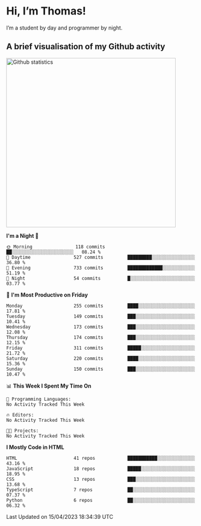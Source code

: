 # Hi, I’m Thomas!
I’m a student by day and programmer by night.

## A brief visualisation of my Github activity

<img title="My Github statistics" alt="Github statistics" width="450px" src="https://github-readme-stats.vercel.app/api?username=thomasrettig&show_icons=true&include_all_commits=true&count_private=true&&hide=issues&theme=tokyonight&border_radius=6px"/>

<!--START_SECTION:waka-->
**I'm a Night 🦉** 

```text
🌞 Morning                118 commits         ██░░░░░░░░░░░░░░░░░░░░░░░   08.24 % 
🌆 Daytime                527 commits         █████████░░░░░░░░░░░░░░░░   36.80 % 
🌃 Evening                733 commits         █████████████░░░░░░░░░░░░   51.19 % 
🌙 Night                  54 commits          █░░░░░░░░░░░░░░░░░░░░░░░░   03.77 % 
```
📅 **I'm Most Productive on Friday** 

```text
Monday                   255 commits         ████░░░░░░░░░░░░░░░░░░░░░   17.81 % 
Tuesday                  149 commits         ███░░░░░░░░░░░░░░░░░░░░░░   10.41 % 
Wednesday                173 commits         ███░░░░░░░░░░░░░░░░░░░░░░   12.08 % 
Thursday                 174 commits         ███░░░░░░░░░░░░░░░░░░░░░░   12.15 % 
Friday                   311 commits         █████░░░░░░░░░░░░░░░░░░░░   21.72 % 
Saturday                 220 commits         ████░░░░░░░░░░░░░░░░░░░░░   15.36 % 
Sunday                   150 commits         ███░░░░░░░░░░░░░░░░░░░░░░   10.47 % 
```


📊 **This Week I Spent My Time On** 

```text
💬 Programming Languages: 
No Activity Tracked This Week

🔥 Editors: 
No Activity Tracked This Week

🐱‍💻 Projects: 
No Activity Tracked This Week
```

**I Mostly Code in HTML** 

```text
HTML                     41 repos            ███████████░░░░░░░░░░░░░░   43.16 % 
JavaScript               18 repos            █████░░░░░░░░░░░░░░░░░░░░   18.95 % 
CSS                      13 repos            ███░░░░░░░░░░░░░░░░░░░░░░   13.68 % 
TypeScript               7 repos             ██░░░░░░░░░░░░░░░░░░░░░░░   07.37 % 
Python                   6 repos             ██░░░░░░░░░░░░░░░░░░░░░░░   06.32 % 
```




 Last Updated on 15/04/2023 18:34:39 UTC
<!--END_SECTION:waka-->
